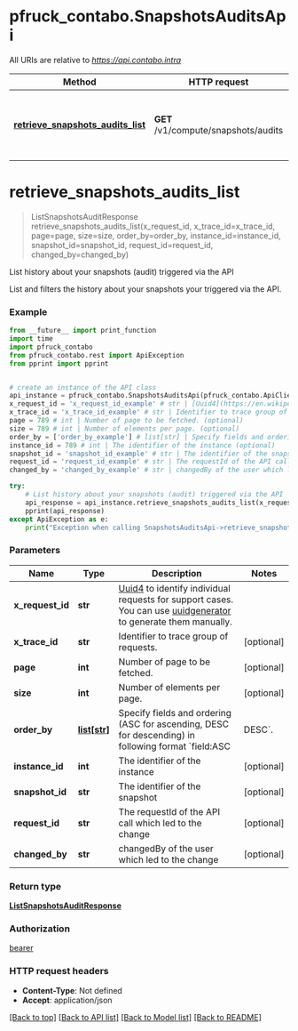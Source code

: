 # pfruck_contabo.SnapshotsAuditsApi

All URIs are relative to *https://api.contabo.intra*

Method | HTTP request | Description
------------- | ------------- | -------------
[**retrieve_snapshots_audits_list**](SnapshotsAuditsApi.md#retrieve_snapshots_audits_list) | **GET** /v1/compute/snapshots/audits | List history about your snapshots (audit) triggered via the API

# **retrieve_snapshots_audits_list**
> ListSnapshotsAuditResponse retrieve_snapshots_audits_list(x_request_id, x_trace_id=x_trace_id, page=page, size=size, order_by=order_by, instance_id=instance_id, snapshot_id=snapshot_id, request_id=request_id, changed_by=changed_by)

List history about your snapshots (audit) triggered via the API

List and filters the history about your snapshots your triggered via the API.

### Example
```python
from __future__ import print_function
import time
import pfruck_contabo
from pfruck_contabo.rest import ApiException
from pprint import pprint


# create an instance of the API class
api_instance = pfruck_contabo.SnapshotsAuditsApi(pfruck_contabo.ApiClient(configuration))
x_request_id = 'x_request_id_example' # str | [Uuid4](https://en.wikipedia.org/wiki/Universally_unique_identifier#Version_4_(random)) to identify individual requests for support cases. You can use [uuidgenerator](https://www.uuidgenerator.net/version4) to generate them manually.
x_trace_id = 'x_trace_id_example' # str | Identifier to trace group of requests. (optional)
page = 789 # int | Number of page to be fetched. (optional)
size = 789 # int | Number of elements per page. (optional)
order_by = ['order_by_example'] # list[str] | Specify fields and ordering (ASC for ascending, DESC for descending) in following format `field:ASC|DESC`. (optional)
instance_id = 789 # int | The identifier of the instance (optional)
snapshot_id = 'snapshot_id_example' # str | The identifier of the snapshot (optional)
request_id = 'request_id_example' # str | The requestId of the API call which led to the change (optional)
changed_by = 'changed_by_example' # str | changedBy of the user which led to the change (optional)

try:
    # List history about your snapshots (audit) triggered via the API
    api_response = api_instance.retrieve_snapshots_audits_list(x_request_id, x_trace_id=x_trace_id, page=page, size=size, order_by=order_by, instance_id=instance_id, snapshot_id=snapshot_id, request_id=request_id, changed_by=changed_by)
    pprint(api_response)
except ApiException as e:
    print("Exception when calling SnapshotsAuditsApi->retrieve_snapshots_audits_list: %s\n" % e)
```

### Parameters

Name | Type | Description  | Notes
------------- | ------------- | ------------- | -------------
 **x_request_id** | **str**| [Uuid4](https://en.wikipedia.org/wiki/Universally_unique_identifier#Version_4_(random)) to identify individual requests for support cases. You can use [uuidgenerator](https://www.uuidgenerator.net/version4) to generate them manually. | 
 **x_trace_id** | **str**| Identifier to trace group of requests. | [optional] 
 **page** | **int**| Number of page to be fetched. | [optional] 
 **size** | **int**| Number of elements per page. | [optional] 
 **order_by** | [**list[str]**](str.md)| Specify fields and ordering (ASC for ascending, DESC for descending) in following format &#x60;field:ASC|DESC&#x60;. | [optional] 
 **instance_id** | **int**| The identifier of the instance | [optional] 
 **snapshot_id** | **str**| The identifier of the snapshot | [optional] 
 **request_id** | **str**| The requestId of the API call which led to the change | [optional] 
 **changed_by** | **str**| changedBy of the user which led to the change | [optional] 

### Return type

[**ListSnapshotsAuditResponse**](ListSnapshotsAuditResponse.md)

### Authorization

[bearer](../README.md#bearer)

### HTTP request headers

 - **Content-Type**: Not defined
 - **Accept**: application/json

[[Back to top]](#) [[Back to API list]](../README.md#documentation-for-api-endpoints) [[Back to Model list]](../README.md#documentation-for-models) [[Back to README]](../README.md)

